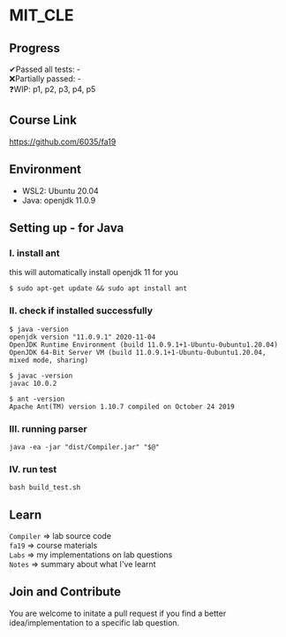 # MIT_CLE

## Progress
✔Passed all tests: -\
❌Partially passed: -\
❓WIP: p1, p2, p3, p4, p5

## Course Link
https://github.com/6035/fa19

## Environment
- WSL2: Ubuntu 20.04
- Java: openjdk 11.0.9

## Setting up - for Java
### I. install ant
this will automatically install openjdk 11 for you
```
$ sudo apt-get update && sudo apt install ant
```
### II. check if installed successfully
```
$ java -version
openjdk version "11.0.9.1" 2020-11-04
OpenJDK Runtime Environment (build 11.0.9.1+1-Ubuntu-0ubuntu1.20.04)
OpenJDK 64-Bit Server VM (build 11.0.9.1+1-Ubuntu-0ubuntu1.20.04, mixed mode, sharing)
```
```
$ javac -version
javac 10.0.2
```
```
$ ant -version
Apache Ant(TM) version 1.10.7 compiled on October 24 2019
```
### III. running parser
```
java -ea -jar "dist/Compiler.jar" "$@"
```
### IV. run test
```
bash build_test.sh
```

## Learn
`Compiler` => lab source code\
`fa19` => course materials\
`Labs` => my implementations on lab questions\
`Notes` => summary about what I've learnt

## Join and Contribute
You are welcome to initate a pull request if you find a better idea/implementation to a specific lab question.